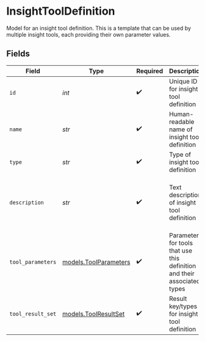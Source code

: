 # InsightToolDefinition

Model for an insight tool definition. This is a template that can be used by multiple insight
tools, each providing their own parameter values.


## Fields

| Field                                                                    | Type                                                                     | Required                                                                 | Description                                                              | Example                                                                  |
| ------------------------------------------------------------------------ | ------------------------------------------------------------------------ | ------------------------------------------------------------------------ | ------------------------------------------------------------------------ | ------------------------------------------------------------------------ |
| `id`                                                                     | *int*                                                                    | :heavy_check_mark:                                                       | Unique ID for insight tool definition                                    | 1                                                                        |
| `name`                                                                   | *str*                                                                    | :heavy_check_mark:                                                       | Human-readable name of insight tool definition                           | llm_tool                                                                 |
| `type`                                                                   | *str*                                                                    | :heavy_check_mark:                                                       | Type of insight tool definition                                          |                                                                          |
| `description`                                                            | *str*                                                                    | :heavy_check_mark:                                                       | Text description of insight tool definition                              | An LLM tool evaluates a transcript with a given prompt                   |
| `tool_parameters`                                                        | [models.ToolParameters](../models/toolparameters.md)                     | :heavy_check_mark:                                                       | Parameters for tools that use this definition and their associated types | {<br/>"prompt": "string"<br/>}                                           |
| `tool_result_set`                                                        | [models.ToolResultSet](../models/toolresultset.md)                       | :heavy_check_mark:                                                       | Result key/types for insight tool definition                             | {<br/>"summary": "string"<br/>}                                          |